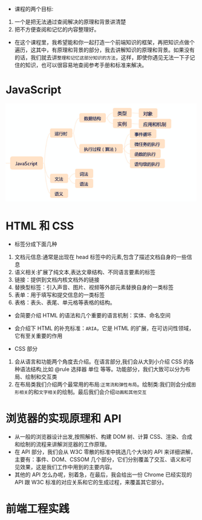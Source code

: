 - 课程的两个目标:

1. 一个是把无法通过查阅解决的原理和背景讲清楚
2. 把不方便查阅和记忆的内容整理好。

- 在这个课程里，我希望能和你一起打造一个前端知识的框架，再把知识点做个遍历，这其中，有原理和背景的部分，我去讲解知识的原理和背景。如果没有的话，我们就去讲`整理和记忆这部分知识的方法`，这样，即使你遇见无法一下子记住的知识，也可以很容易地查阅参考手册和标准来解决。

# JavaScript

![](https://raw.githubusercontent.com/1391020381/Web-Foundation/master/articles/%E9%87%8D%E5%AD%A6%E5%89%8D%E7%AB%AF/img/javaScript%E7%9F%A5%E8%AF%86%E7%82%B9.png)

# HTML 和 CSS

- 标签分成下面几种

1. 文档元信息:通常是出现在 head 标签中的元素,包含了描述文档自身的一些信息
2. 语义相关:扩展了纯文本,表达文章结构、不同语言要素的标签
3. 链接：提供到文档内核文档外的链接
4. 替换型标签：引入声音、图片、视频等外部元素替换自身的一类标签
5. 表单：用于填写和提交信息的一类标签
6. 表格：表头、表尾、单元格等表格的结构。

- 会简要介绍 HTML 的语法和几个重要的语言机制：实体、命名空间

* 会介绍下 HTML 的补充标准：`ARIA`，它是 HTML 的扩展，在可访问性领域，它有至关重要的作用

* CSS 部分

1. 会从语言和功能两个角度去介绍。在语言部分,我们会从大到小介绍 CSS 的各种语法结构,比如 @rule 选择器 单位 等等。功能部分，我们大致可以分为布局、绘制和交互类
2. 在布局类我们介绍两个最常用的布局:`正常流和弹性布局`。绘制类:我们则会分成`图形相关`的和`文字相关`的绘制。最后我们会介绍`动画和其他交互`

# 浏览器的实现原理和 API

- 从一般的浏览器设计出发,按照解析、构建 DOM 树、计算 CSS、渲染、合成和绘制的流程来讲解浏览器的工作原理。
- 在 API 部分，我们会从 W3C 零散的标准中挑选几个大块的 API 来详细讲解，主要有：事件、DOM、CSSOM 几个部分，它们分别覆盖了交互、语义和可见效果，这是我们工作中用到的主要内容。
- 其他的 API 怎么办呢，别着急，在最后，我会给出一份 Chrome 已经实现的 API 跟 W3C 标准的对应关系和它的生成过程，来覆盖其它部分。

# 前端工程实践
